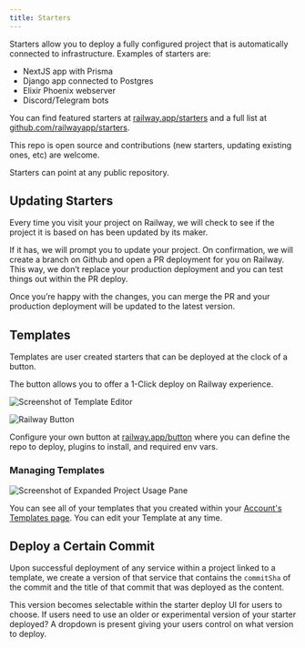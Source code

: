 ```yaml
---
title: Starters
---
```


Starters allow you to deploy a fully configured project that is automatically
connected to infrastructure. Examples of starters are:

- NextJS app with Prisma
- Django app connected to Postgres
- Elixir Phoenix webserver
- Discord/Telegram bots

You can find featured starters at
[railway.app/starters](https://railway.app/starters) and a full list at
[github.com/railwayapp/starters](https://github.com/railwayapp/starters).

This repo is open source and contributions (new starters, updating existing ones, etc) are welcome.

Starters can point at any public repository.

## Updating Starters

Every time you visit your project on Railway, we will check to see if the project it is based on has been updated by its maker.

If it has, we will prompt you to update your project. On confirmation, we will create a branch on Github and open a PR deployment for you on Railway. This way, we don’t replace your production deployment and you can test things out within the PR deploy.

Once you’re happy with the changes, you can merge the PR and your production deployment will be updated to the latest version.

## Templates

Templates are user created starters that can be deployed at the clock of a button.

The button allows you to offer a 1-Click deploy on Railway experience.

<Image src="https://res.cloudinary.com/railway/image/upload/v1656470421/docs/template-editor_khw8n6.png"
alt="Screenshot of Template Editor"
layout="intrinsic"
width={609} height={520} quality={80} />

![Railway Button](https://railway.app/button.svg)

Configure your own button at
[railway.app/button](https://railway.app/button) where you can define the repo
to deploy, plugins to install, and required env vars.

### Managing Templates

<Image src="https://res.cloudinary.com/railway/image/upload/v1656470419/docs/template-manager_ki6byi.png"
alt="Screenshot of Expanded Project Usage Pane"
layout="intrinsic"
width={973} height={562} quality={80} />

You can see all of your templates that you created within your [Account's Templates page](https://railway.app/account/templates). You can edit your Template at any time.

## Deploy a Certain Commit

Upon successful deployment of any service within a project linked to a template, we create a version of that service that contains the `commitSha` of the commit and the title of that commit that was deployed as the content.

This version becomes selectable within the starter deploy UI for users to choose. If users need to use an older or experimental version of your starter deployed? A dropdown is present giving your users control on what version to deploy.
